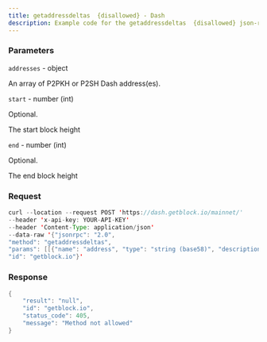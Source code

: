```yaml
---
title: getaddressdeltas  {disallowed} - Dash
description: Example code for the getaddressdeltas  {disallowed} json-rpc method. Сomplete guide on how to use getaddressdeltas  {disallowed} json-rpc in GetBlock.io Web3 documentation.
---
```


### Parameters


`addresses` - object

An array of P2PKH or P2SH Dash address(es).

`start` - number (int)

Optional.

The start block height

`end` - number (int)

Optional.

The end block height

### Request

``` java
curl --location --request POST 'https://dash.getblock.io/mainnet/' 
--header 'x-api-key: YOUR-API-KEY' 
--header 'Content-Type: application/json' 
--data-raw '{"jsonrpc": "2.0",
"method": "getaddressdeltas",
"params": [[{"name": "address", "type": "string (base58)", "description": ["The base58check encoded address"], "value": null}], null, null],
"id": "getblock.io"}'
```

###  Response

``` java
{
    "result": "null",
    "id": "getblock.io",
    "status_code": 405,
    "message": "Method not allowed"
}
```

